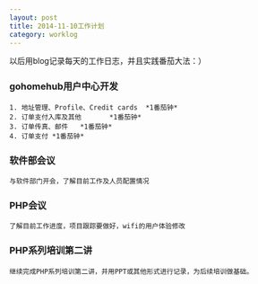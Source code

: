 ```yaml
---
layout: post
title: 2014-11-10工作计划
category: worklog
---
```


以后用blog记录每天的工作日志，并且实践番茄大法：）

### gohomehub用户中心开发
    1. 地址管理、Profile、Credit cards  *1番茄钟*
    2. 订单支付入库及其他       *1番茄钟*
    3. 订单传真、邮件   *1番茄钟*
    4. 订单支付 *1番茄钟*

### 软件部会议
    与软件部门开会，了解目前工作及人员配置情况

### PHP会议
    了解目前工作进度，项目跟踪要做好，wifi的用户体验修改

### PHP系列培训第二讲
    继续完成PHP系列培训第二讲，并用PPT或其他形式进行记录，为后续培训做基础。

